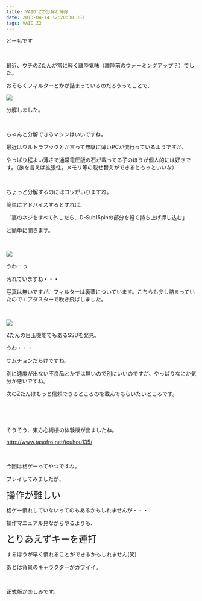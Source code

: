 ```yaml
---
title: VAIO Zの分解と掃除
date: 2013-04-14 12:20:38 JST
tags: VAIO Z2
---
```

<p>どーもです</p>
<p>&nbsp;</p>
<p>最近、ウチのZたんが常に軽く離陸気味（離陸前のウォーミングアップ？）でした。</p>
<p>おそらくフィルターとかが詰まっているのだろうってことで、</p>
<p><img src="https://lh3.googleusercontent.com/-Lmz0hOjpYig/UWocmtqOY5I/AAAAAAAAB7w/xY03rzoL5zI/s640/IMG_0374.JPG" /></p>
<p>分解しました。</p>
<p>&nbsp;</p>
<p>ちゃんと分解できるマシンはいいですね。</p>
<p>最近はウルトラブックとか言って無駄に薄いPCが流行っているようですが、</p>
<p>やっぱり程よい薄さで通常電圧版の石が載ってる子のほうが個人的には好きです。（欲を言えば拡張性。メモリ等の載せ替えができるともっといいな）</p>
<p>&nbsp;</p>
<p>ちょっと分解するのにはコツがいりますね。</p>
<p>簡単にアドバイスするとすれば、</p>
<p>「裏のネジをすべて外したら、D-Sub15pinの部分を軽く持ち上げ押し込む」</p>
<p>と簡単に開きます。</p>
<p>&nbsp;</p>
<p><img src="https://lh3.googleusercontent.com/-rdSe5jFwQ3Y/UWoclIaA4GI/AAAAAAAAB7g/fP8VcgSOr10/s640/IMG_0375.JPG" /></p>
<p>うわーっ</p>
<p>汚れていますね・・・</p>
<p>写真は無いですが、フィルターは裏蓋についています。こちらも少し詰まっていたのでエアダスターで吹き飛ばしました。</p>
<p>&nbsp;</p>
<p><img src="https://lh3.googleusercontent.com/-7I6ToYsW86w/UWoclLdse2I/AAAAAAAAB7o/rdkQkHUKRxM/s640/IMG_0376.JPG" /></p>
<p>Zたんの目玉機能でもあるSSDを発見。</p>
<p>うわ・・・</p>
<p>サムチョンだらけですね。</p>
<p>別に速度が出ない不良品とかでは無いので別にいいのですが、やっぱりなにか気分が悪いですね。</p>
<p>次のZたんはもっと信頼できるところのを載んでもらいたいところです。</p>
<p>&nbsp;</p>
<p>&nbsp;</p>
<p>そうそう、東方心綺楼の体験版が出ましたね。</p>
<p><a href="http://www.tasofro.net/touhou135/">http://www.tasofro.net/touhou135/</a></p>
<p>&nbsp;</p>
<p>今回は格ゲーってやつですね。</p>
<p>プレイしてみましたが、</p>
<p><span style="font-size:24px;">操作が難しい</span></p>
<p>格ゲー慣れしていないってのもあるかもしれませんが・・・</p>
<p>操作マニュアル見ながらやるよりも、</p>
<p><span style="font-size:24px;">とりあえずキーを連打</span></p>
<p>するほうが早く慣れることができるかもしれません(笑)</p>
<p>あとは背景のキャラクターがカワイイ。</p>
<p>&nbsp;</p>
<p>正式版が楽しみです。</p>

